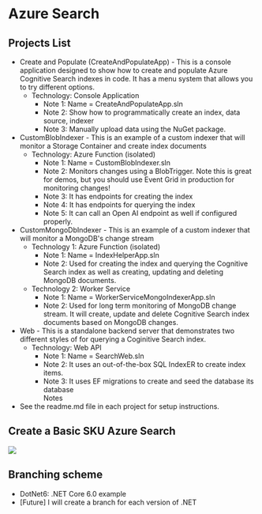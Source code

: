 # Azure Search

## Projects List
- Create and Populate (CreateAndPopulateApp) - This is a console application designed to show how to create and populate Azure Cognitive Search indexes in code.  It has a menu system that allows you to try different options. 
   - Technology: Console Application
      - Note 1: Name = CreateAndPopulateApp.sln  
      - Note 2: Show how to programmatically create an index, data source, indexer
      - Note 3: Manually upload data using the NuGet package.
- CustomBlobIndexer - This is an example of a custom indexer that will monitor a Storage Container and create index documents
   - Technology: Azure Function (isolated)
      - Note 1: Name = CustomBlobIndexer.sln  
      - Note 2: Monitors changes using a BlobTrigger.  Note this is great for demos, but you should use Event Grid in production for monitoring changes!
      - Note 3: It has endpoints for creating the index 
      - Note 4: It has endpoints for querying the index
      - Note 5: It can call an Open AI endpoint as well if configured properly.
- CustomMongoDbIndexer - This is an example of a custom indexer that will monitor a MongoDB's change stream
   - Technology 1: Azure Function (isolated) 
      - Note 1: Name = IndexHelperApp.sln
      - Note 2: Used for creating the index and querying the Cognitive Search index as well as creating, updating and deleting MongoDB documents.
   - Technology 2: Worker Service 
      - Note 1: Name = WorkerServiceMongoIndexerApp.sln
      - Note 2: Used for long term monitoring of MongoDB change stream.  It will create, update and delete Cognitive Search index documents based on MongoDB changes.
- Web - This is a standalone backend server that demonstrates two different styles of for querying a Coginitive Search index. 
   - Technology: Web API
      - Note 1: Name = SearchWeb.sln
      - Note 2: It uses an out-of-the-box SQL IndexER to create index items.
      - Note 3: It uses EF migrations to create and seed the database its database  
Notes
- See the readme.md file in each project for setup instructions.


## Create a **Basic** SKU Azure Search 
<a href="https://portal.azure.com/#create/Microsoft.Template/uri/https%3a%2f%2fraw.githubusercontent.com%2fmadcodemonkey%2fAzure.Search%2fDotNet6%2fARM-Files%2fAzureSearchBasicSku.json" target="_blank">
       <img src="https://aka.ms/deploytoazurebutton"/>
</a>
  
## Branching scheme
- DotNet6: .NET Core 6.0 example
- [Future] I will create a branch for each version of .NET 
